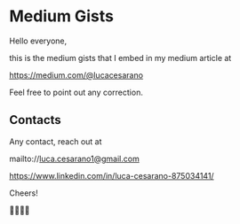 # Medium Gists

Hello everyone,

this is the medium gists that I embed in my medium article at

https://medium.com/@lucacesarano

Feel free to point out any correction.

## Contacts

Any contact, reach out at

mailto://luca.cesarano1@gmail.com

https://www.linkedin.com/in/luca-cesarano-875034141/

Cheers!

🍺🍺🍺🍺

